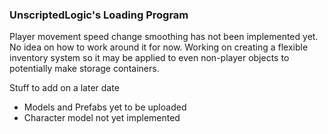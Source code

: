 ### UnscriptedLogic's Loading Program

Player movement speed change smoothing has not been implemented yet. No idea on how to work around it for now.
Working on creating a flexible inventory system so it may be applied to even non-player objects to potentially make storage containers.

Stuff to add on a later date
- Models and Prefabs yet to be uploaded
- Character model not yet implemented
